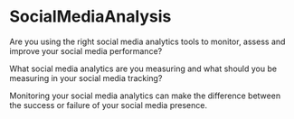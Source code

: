 # SocialMediaAnalysis
Are you using the right social media analytics tools to monitor, assess and improve your social media performance?

What social media analytics are you measuring and what should you be measuring in your social media tracking?

Monitoring your social media analytics can make the difference between the success or failure of your social media presence.
